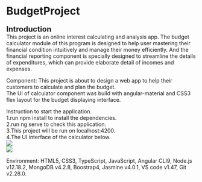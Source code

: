 # BudgetProject
<strong style="font-size:20px">Introduction</strong><br>
This project is an online interest calculating and analysis app. The budget calculator module of this program is designed to help user mastering their financial condition intuitively and manage their money efficiently. And the financial reporting component is specially designed to streamline the details of expenditures, which can provide elaborate detail of incomes and expenses. 

Component:
This project is about to design a web app to help their customers to calculate and plan the budget.<br/>
The UI of calculator component was build with angular-material and CSS3 flex layout for the budget displaying interface.

Instruction to start the application.<br/>
1.run npm install to install the dependencies.<br/>
2.run ng serve to check this application.<br/>
3.This project will be run on localhost:4200.<br/>
4.The UI interface of the calculator below.<br/>
<image src="https://github.com/kaixiangjin95/BudgetProject/blob/master/budget-app/src/assets/Budget_App_Screenshot1.png"><br/>
<image src="https://github.com/kaixiangjin95/BudgetProject/blob/master/budget-app/src/assets/Budget_App_Screenshot3.png">
  
Environment:
HTML5, CSS3, TypeScript, JavaScript, Angular CLI9, Node.js v12.18.2, MongoDB v4.2.8, Boostrap4, Jasmine v4.0.1, VS code v1.47, Git v2.28.0.
